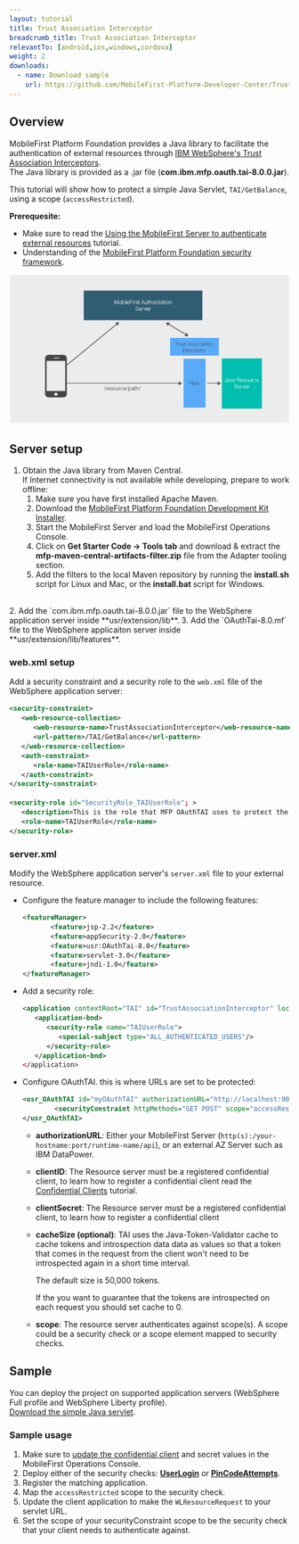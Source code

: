 ```yaml
---
layout: tutorial
title: Trust Association Interceptor
breadcrumb_title: Trust Association Interceptor
relevantTo: [android,ios,windows,cordova]
weight: 2
downloads:
  - name: Download sample
    url: https://github.com/MobileFirst-Platform-Developer-Center/TrustAssociationInterceptor/tree/release80
---
```


## Overview
MobileFirst Platform Foundation provides a Java library to facilitate the authentication of external resources through [IBM WebSphere's Trust Association Interceptors](https://www.ibm.com/support/knowledgecenter/SSHRKX_8.5.0/mp/security/sec_ws_tai.dita).  
The Java library is provided as a .jar file (**com.ibm.mfp.oauth.tai-8.0.0.jar**).

This tutorial will show how to protect a simple Java Servlet, `TAI/GetBalance`, using a scope (`accessRestricted`).

**Prerequesite:**

* Make sure to read the [Using the MobileFirst Server to authenticate external resources](../) tutorial.
* Understanding of the [MobileFirst Platform Foundation security framework](../../).

![Flow](TAI_flow.jpg)

## Server setup

1. Obtain the Java library from Maven Central.  
    If Internet connectivity is not available while developing, prepare to work offline:  
    1. Make sure you have first installed Apache Maven.
    2. Download the [MobileFirst Platform Foundation Development Kit Installer]({{site.baseurl}}/downloads/).
    3. Start the MobileFirst Server and load the MobileFirst Operations Console.
    4. Click on **Get Starter Code → Tools tab** and download &amp; extract the **mfp-maven-central-artifacts-filter.zip** file from the Adapter tooling section.
    5. Add the filters to the local Maven repository by running the **install.sh** script for Linux and Mac, or the **install.bat** script for Windows.
<br/>
2. Add the `com.ibm.mfp.oauth.tai-8.0.0.jar` file to the WebSphere application server inside **usr/extension/lib**.
3. Add the `OAuthTai-8.0.mf` file to the WebSphere applicaiton server inside **usr/extension/lib/features**.

### web.xml setup
Add a security constraint and a security role to the `web.xml` file of the WebSphere application server:

```xml
<security-constraint>
   <web-resource-collection>
      <web-resource-name>TrustAssociationInterceptor</web-resource-name>
      <url-pattern>/TAI/GetBalance</url-pattern>
   </web-resource-collection>
   <auth-constraint>
      <role-name>TAIUserRole</role-name>
   </auth-constraint>
</security-constraint>

<security-role id="SecurityRole_TAIUserRole"; >
   <description>This is the role that MFP OAuthTAI uses to protect the resource, and it is required to be mapped to 'All Authenticated in Application' in WAS and 'ALL_AUTHENTICATED_USERS' in Liberty</description>
   <role-name>TAIUserRole</role-name>
</security-role>
```

### server.xml
Modify the WebSphere application server's `server.xml` file to your external resource.

* Configure the feature manager to include the following features:

    ```xml
    <featureManager>
           <feature>jsp-2.2</feature>
           <feature>appSecurity-2.0</feature>
           <feature>usr:OAuthTai-8.0</feature>
           <feature>servlet-3.0</feature>
           <feature>jndi-1.0</feature>
    </featureManager>
    ```

* Add a security role:

    ```xml
    <application contextRoot="TAI" id="TrustAssociationInterceptor" location="TAI.war" name="TrustAssociationInterceptor"/>
       <application-bnd>
          <security-role name="TAIUserRole">
             <special-subject type="ALL_AUTHENTICATED_USERS"/>
          </security-role>
       </application-bnd>
    </application>
    ```

* Configure OAuthTAI. this is where URLs are set to be protected:

    ```xml
    <usr_OAuthTAI id="myOAuthTAI" authorizationURL="http://localhost:9080/mfp/api" clientId="ExternalResource" clientSecret="password" cacheSize="500">
            <securityConstraint httpMethods="GET POST" scope="accessRestricted" securedURLs="/TAI/GetBalance"></securityConstraint>
    </usr_OAuthTAI>
    ```
    - **authorizationURL**:  Either your MobileFirst Server (`http(s):/your-hostname:port/runtime-name/api`), or an external AZ Server such as IBM DataPower.
    - **clientID**: The Resource server must be a registered confidential client, to learn how to register a confidential client read the [Confidential Clients](../../confidential-clients/) tutorial.
    - **clientSecret**: The Resource server must be a registered confidential client, to learn how to register a confidential client
    - **cacheSize (optional)**: TAI uses the Java-Token-Validator cache to cache tokens and introspection data data as values so that a token that comes in the request from the client won't need to be introspected again in a short time interval.
    	
        The default size is 50,000 tokens.  
        
        If the you want to guarantee that the tokens are introspected on each request you should set cache to 0.  
    
    - **scope**: The resource server authenticates against scope(s). A scope could be a security check or a scope element mapped to security checks.
    
## Sample
You can deploy the project on supported application servers (WebSphere Full profile and WebSphere Liberty profile).  
[Download the simple Java servlet](https://github.com/MobileFirst-Platform-Developer-Center/TrustAssociationInterceptor/tree/release80).

### Sample usage

1. Make sure to [update the confidential client](../#confidential-client) and secret values in the MobileFirst Operations Console.
2. Deploy either of the security checks: **[UserLogin](../../user-authentication/security-check/)** or **[PinCodeAttempts](../../credentials-validation/security-check/)**.
3. Register the matching application.
4. Map the `accessRestricted` scope to the security check.
5. Update the client application to make the `WLResourceRequest` to your servlet URL.
6. Set the scope of your securityConstraint scope to be the security check that your client needs to authenticate against.